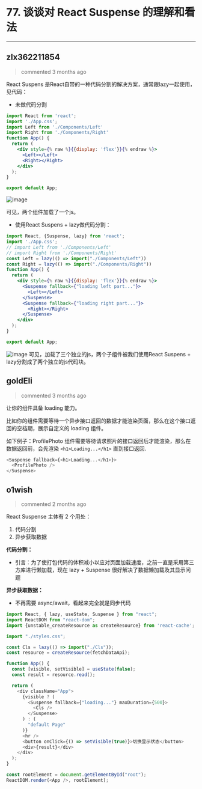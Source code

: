 
 # 77. 谈谈对 React Suspense 的理解和看法 
  
 ***
## zlx362211854 
 > commented 3 months ago 

React Suspens 是React自带的一种代码分割的解决方案，通常跟lazy一起使用，见代码：

* 未做代码分割

```jsx
import React from 'react';
import './App.css';
import Left from './Components/Left'
import Right from './Components/Right'
function App() {
  return (
    <div style={% raw %}{{display: 'flex'}}{% endraw %}>
      <Left></Left>
      <Right></Right>
    </div>
  );
}

export default App;


```
![image](https://user-images.githubusercontent.com/22437181/69029499-179ad900-0a10-11ea-9430-1949d74cea98.png)

可见，两个组件加载了一个js。

* 使用React Suspens + lazy做代码分割：

```jsx
import React, {Suspense, lazy} from 'react';
import './App.css';
// import Left from './Components/Left'
// import Right from './Components/Right'
const Left = lazy(() => import("./Components/Left"))
const Right = lazy(() => import("./Components/Right"))
function App() {
  return (
    <div style={% raw %}{{display: 'flex'}}{% endraw %}>
      <Suspense fallback={"loading left part..."}>
        <Left></Left>
      </Suspense>
      <Suspense fallback={"loading right part..."}>
        <Right></Right>
      </Suspense>
    </div>
  );
}

export default App;

```
![image](https://user-images.githubusercontent.com/22437181/69029456-ec17ee80-0a0f-11ea-9f5f-bbaea4f45032.png)
可见，加载了三个独立的js，两个子组件被我们使用React Suspens + lazy分割成了两个独立的js代码块。

## goldEli 
 > commented 3 months ago 

让你的组件具备 loading 能力。

比如你的组件需要等待一个异步接口返回的数据才能渲染页面，那么在这个接口返回的空档期，展示自定义的 loading 组件。

如下例子：ProfilePhoto 组件需要等待请求照片的接口返回后才能渲染，那么在数据返回前，会先渲染 `<h1>Loading...</h1>` 直到接口返回.


```javascript
<Suspense fallback={<h1>Loading...</h1>}>
  <ProfilePhoto />
</Suspense>

```
## o1wish 
 > commented 2 months ago 

React Suspense 主体有 2 个用处：

1. 代码分割
2. 异步获取数据

**代码分割：**

- 引言：为了使打包代码的体积减小以应对页面加载速度，之前一直是采用第三方库进行懒加载，现在 lazy + Suspense 很好解决了数据懒加载及其显示问题

**异步获取数据：**

- 不再需要 async/await，看起来完全就是同步代码


```javascript
import React, { lazy, useState, Suspense } from "react";
import ReactDOM from "react-dom";
import {unstable_createResource as createResource} from 'react-cache';

import "./styles.css";

const Cls = lazy(() => import("./Cls"));
const resource = createResource(fetchDataApi);

function App() {
  const [visible, setVisible] = useState(false);
  const result = resource.read();

  return (
    <div className="App">
      {visible ? (
        <Suspense fallback={"loading..."} maxDuration={500}>
          <Cls />
        </Suspense>
      ) : (
        "default Page"
      )}
      <hr />
      <button onClick={() => setVisible(true)}>切换显示状态</button>
      <div>{result}</div>
    </div>
  );
}

const rootElement = document.getElementById("root");
ReactDOM.render(<App />, rootElement);

```